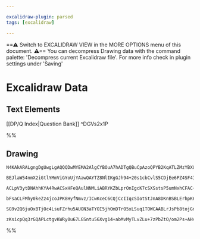 ```yaml
---

excalidraw-plugin: parsed
tags: [excalidraw]

---
```

==⚠  Switch to EXCALIDRAW VIEW in the MORE OPTIONS menu of this document. ⚠== You can decompress Drawing data with the command palette: 'Decompress current Excalidraw file'. For more info check in plugin settings under 'Saving'

# Excalidraw Data

## Text Elements
[[DP/Q Index|Question Bank]] ^DGVs2x1P


%%
## Drawing
```compressed-json
N4KAkARALgngDgUwgLgAQQQDwMYEMA2AlgCYBOuA7hADTgQBuCpAzoQPYB2KqATLZMzYBXUtiRoIACyhQ4zZAHoFAc0JRJQgEYA6bGwC2CgF7N6hbEcK4OCtptbErHALRY8RMpWdx8Q1TdIEfARcZgRmBShcZQUebQBGABYEmjoghH0EDihmbgBtcDBQMBKIEm4ITQ5lAA0ANWYAWQAzVJLIWEQKoKI5JH5SzG4ABgHIGBGxiAoSdW4eAFZRwshJ

BEJlaW54nmX2iGtlYMmViGYoUjYAawQAYTZ8NlIKgGJh94+20s1cbCvlS5CDjEe6PZ4SF4IADszQWzVaU2ahHw+AAyrBjhJBB4vgILtcEAB1WaSbZTc6XG7omCY9DY8pTQGbDjhXJoPalNhwX5qCZoeLvRnCYEs5hs1AcIQo8kIBDEbgATgAzDwoVCpowWOwuPyNUxWJwAHKcMTcKELRIKhULBVQvinIRwYi4KBy7bmgBsiUSHviC1VAA4PVNCMw

ACLpV3ytDNAhhKYA4RwACSxHFeQAulNNMLiABRYKZbLprOnIgcK7cSXSstsP5umNxhCFAC+A2KpVdmCgFTyeTDAAUFABFVDJ4FYAA+w6E4Sg2tQACFrFcMxncRBmpwoKjCEZxLwOZAt9kAGK4fTIvmoeJTLtQACCRGUOvQwWaPb1pHn7ifG1f0Bchu5QSGGADiDQ8Jg8QDhunQHtAWCfqcQz8va+zXksUwzMQcxoEq7zaMMSq2gqlo8PEAbmlMaw

bFsaCLFMhy0keZz4jcoJPK8HyfNmvz/ICwKceC6CQjCcIIqcSIotStJnA8DKnBSBLErhpK6kp7EILJCH0vKQp+JIoriqxXI8rA2yCqcgnEMZVZSvgMoNqgiTDAsQZfgar63qcmpecaHCmmgAa2lCHpWjaUyOs6UbugsXo+n6gbBqcoYRsEsWNvg8anImjqpiW2a5gWGRZDk+Slvs5aVmg1aObW9bRqgsbZQgUx6NkuCECypCpvZNb7E8GzdQQAAq

SG9v2Q6juOxBTjOc4LsuFZrhu5AUON3aTYOI5jhOmDTrO5xLSuq1TOWCAABLrJsPb8tojGnLgQhQGwABK4R7geFyzq24CVQccBwOiLoHh20BrJkFTPlsAwMIQCAUMufx5UJDxcRCp5Y9jXwQNgIiBNkyauvo6KUnc6MiRAbw8cMuP46QhNQMTGTIwJubCa80KwvC9ME2VLP6KeyJohiukKfphR4/zRMk2TKkkmSUsM0zgvy1SYsVHpfOMwLJNvcI

zKsicpQq3rGQAPLctgvKWRy0u67LGSntu56Xvg14+abMvMyTLvZLu+7zPbZtO/om2Ps+AHvsh3uO77GQg9+D6M2wFBrLgTV1XDocJ/oebAinlzpyETUHKnVA5z7gsG0CtnG1iki4KQcC4wCJCBwewzgG2dDSeE3DAC2IAtkAA===
```
%%